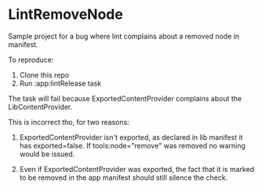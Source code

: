 # LintRemoveNode

Sample project for a bug where lint complains about a removed node in manifest.

To reproduce:
1) Clone this repo
2) Run :app:lintRelease task

The task will fail because ExportedContentProvider complains about the
LibContentProvider.

This is incorrect tho, for two reasons:
1) ExportedContentProvider isn't exported, as declared in lib manifest
   it has exported=false. If tools:node="remove" was removed no warning
   would be issued.

2) Even if ExportedContentProvider was exported, the fact that it is marked
   to be removed in the app manifest should still silence the check.
